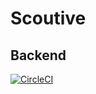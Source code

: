 # Scoutive
## Backend
[![CircleCI](https://circleci.com/GH/jorgeguberte/scoutive-backend.svg?style=svg&circle-token=00e18e8d76526d93b7037baa427aded7d3f46805)](<LINK>)
